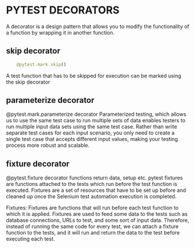 # PYTEST DECORATORS

A decorator is a design pattern that allows you to modify the functionality of a function by wrapping it in another function.

## skip decorator
```python 
    @pytest.mark.skip()
```
A test function that has to be skipped for execution can be marked using the skip decorator

## parameterize decorator
@pytest.mark.parameterize decorator
Parameterized testing, which allows us to use the same test case to run multiple sets of data
enables testers to run multiple input data sets using the same test case. Rather than write separate test cases for each input scenario, 
you only need to create a single test case that accepts different input values, making your testing process more robust and scalable.

## fixture decorator
@pytest.fixture decorator
functions return data, setup etc.
pytest fixtures are functions attached to the tests which run before the test function is executed. 
Fixtures are a set of resources that have to be set up before and cleaned up once the Selenium test automation execution is completed.

Fixtures: Fixtures are functions that will run before each test function to which it is applied. Fixtures are used to feed some data to the tests 
such as database connections, URLs to test, and some sort of input data. Therefore, instead of running the same code for every test, 
we can attach a fixture function to the tests, and it will run and return the data to the test before executing each test.
